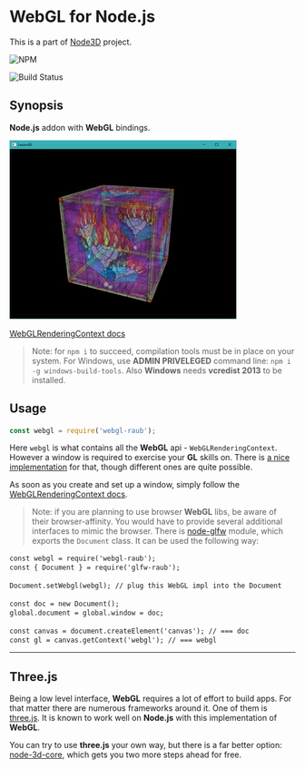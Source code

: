 # WebGL for Node.js

This is a part of [Node3D](https://github.com/node-3d) project.

![NPM](https://nodei.co/npm/webgl-raub.png?compact=true)

![Build Status](https://api.travis-ci.com/node-3d/webgl-raub.svg?branch=master)


## Synopsis

**Node.js** addon with **WebGL** bindings.

![Example](examples/screenshot.jpg)

[WebGLRenderingContext docs](https://developer.mozilla.org/en-US/docs/Web/API/WebGLRenderingContext)

> Note: for `npm i` to succeed, compilation tools must be in place on your system.
For Windows, use **ADMIN PRIVELEGED** command line:
`npm i -g windows-build-tools`.
Also **Windows** needs **vcredist 2013** to be installed.


## Usage

```js
const webgl = require('webgl-raub');
```

Here `webgl` is what contains all the **WebGL** api - `WebGLRenderingContext`.
However a window is required to exercise your **GL** skills on. There is
[a nice implementation](https://github.com/raub/node-glfw) for that,
though different ones are quite possible.

As soon as you create and set up a window, simply follow the
[WebGLRenderingContext docs](https://developer.mozilla.org/en-US/docs/Web/API/WebGLRenderingContext).

> Note: if you are planning to use browser **WebGL** libs, be aware of their browser-affinity.
You would have to provide several additional interfaces to mimic the browser.
There is [node-glfw](https://github.com/raub/node-glfw) module, which exports the
`Document` class. It can be used the following way:

```
const webgl = require('webgl-raub');
const { Document } = require('glfw-raub');

Document.setWebgl(webgl); // plug this WebGL impl into the Document

const doc = new Document();
global.document = global.window = doc;

const canvas = document.createElement('canvas'); // === doc
const gl = canvas.getContext('webgl'); // === webgl
```


---

## Three.js

Being a low level interface, **WebGL** requires a lot of effort to build apps. For
that matter there are numerous frameworks around it. One of them is
[three.js](https://threejs.org/). It is known to work well on **Node.js** with this
implementation of **WebGL**.


You can try to use **three.js** your own way, but there is
a far better option: [node-3d-core](https://github.com/raub/node-3d-core),
which gets you two more steps ahead for free.
